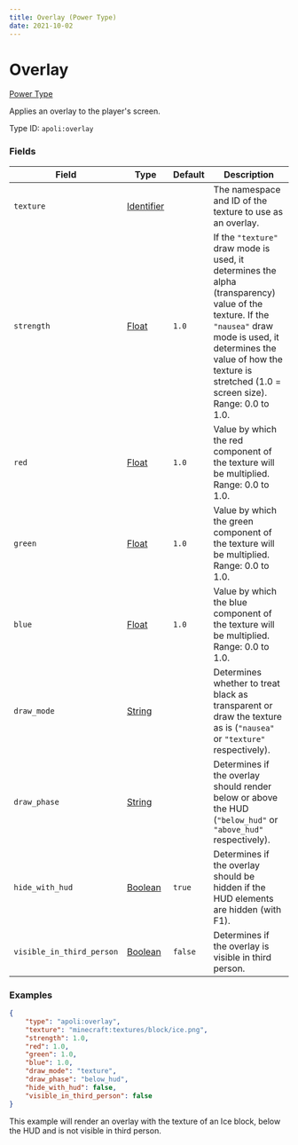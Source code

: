 ```yaml
---
title: Overlay (Power Type)
date: 2021-10-02
---
```


# Overlay

[Power Type](../power_types.md)

Applies an overlay to the player's screen.

Type ID: `apoli:overlay`

### Fields

Field  | Type | Default | Description
-------|------|---------|------------
`texture` | [Identifier](../data_types/identifier.md) | | The namespace and ID of the texture to use as an overlay.
`strength` | [Float](../data_types/float.md) | `1.0` | If the `"texture"` draw mode is used, it determines the alpha (transparency) value of the texture. If the `"nausea"` draw mode is used, it determines the value of how the texture is stretched (1.0 = screen size). Range: 0.0 to 1.0.
`red` | [Float](../data_types/float.md) | `1.0 ` | Value by which the red component of the texture will be multiplied. Range: 0.0 to 1.0.
`green` | [Float](../data_types/float.md) | `1.0` | Value by which the green component of the texture will be multiplied. Range: 0.0 to 1.0.
`blue` | [Float](../data_types/float.md) | `1.0` | Value by which the blue component of the texture will be multiplied. Range: 0.0 to 1.0.
`draw_mode` | [String](../data_types/string.md) | | Determines whether to treat black as transparent or draw the texture as is (`"nausea"` or `"texture"` respectively).
`draw_phase` | [String](../data_types/string.md) | | Determines if the overlay should render below or above the HUD (`"below_hud"` or `"above_hud"` respectively).
`hide_with_hud` | [Boolean](../data_types/boolean.md) | `true` | Determines if the overlay should be hidden if the HUD elements are hidden (with F1).
`visible_in_third_person` | [Boolean](../data_types/boolean.md) | `false` | Determines if the overlay is visible in third person.

### Examples

```json
{
	"type": "apoli:overlay",
	"texture": "minecraft:textures/block/ice.png",
	"strength": 1.0,
	"red": 1.0,
	"green": 1.0,
	"blue": 1.0,
	"draw_mode": "texture",
	"draw_phase": "below_hud",
	"hide_with_hud": false,
	"visible_in_third_person": false
}
```

This example will render an overlay with the texture of an Ice block, below the HUD and is not visible in third person.
